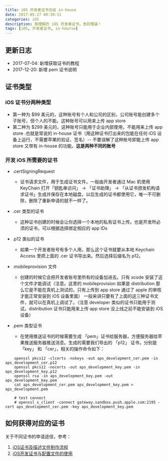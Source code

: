 ```yaml
---
title: iOS 开发者证书总结 in-house
date: 2017-05-27 00:39:11
categories: iOS
description: 我理解的 iOS 开发者证书，告别懵逼！
tags: [iOS, 开发者证书, in-hourse]
---
```


## 更新日志

* 2017-07-04: 新增获取证书的教程
* 2017-12-20: 新增 pem 证书说明

## 证书类型

### iOS 证书分两种类型

* 第一种为 $99 美元的，这种账号有个人和公司的区别，公司账号能创建多个子账号，但个人的不能。这种账号可以用来上传 app store
* 第二种为 $299 美元的，这种账号只能用于企业内部使用，不能用来上传 app store .也就是常说的 in-house 证书（用这种证书打出来的包能在任何 iOS 设备上运行，不需要苹果的验证、签名）-- 不要误解了这种账号即能上传 app store 又带有 in-house 的功能。**这是两种不同的账号**

### 开发 iOS 所需要的证书

* .certSigningRequest
    - 证书请求文件，用于生成证书文件。一般由开发者通过 Mac 机使用 KeyChain 打开「钥匙串访问」 -> 「证书助理」 -> 「从证书颁发机构请求证书」生成并保存在本地磁盘，以后生成的证书都使用它，唯一不可删除，删除了重新申请的就不一样了。
* .cer 类型的证书
    + 这种证书创建的时候会让你选择一个本地的私有证书上传。也是开发所必须的证书，可以根据选择绑定相应的 app IDs 
* .p12 类似的证书
    + 如果一个开发者账号有多个人用，那么这个证书就要从本地 Keychain Access 里把上面的 .cer 证书导出来。然后选择后缀名为 p12。
* .mobileprovision 文件
    + 创建的时候它会把开发者账号里所有的设备加进去。只有 xcode 安装了这个文件才能调试（注意。这里的 mobileprovision 如果是 distribution 那么它是不能在真机上测试的，只有上传到 app store 通过了 apple 的审核才能正常安装到 iOS 设备里面）
一般来讲只要有了上面的这三种证书文件，就可以在真机上调试了。（注意 developer 类似的证书只能用于测试，distribution 证书只能用来上传 app store 没上线之前不能安装到 iOS 设备）

* .pem 类型证书
    + 在使用推送证书的时候需要生成 「pem」证书给服务器，方便服务器给苹果推送服务器推送消息。生成的需要我们导出的 「p12」 证书，分别是 「key」 和 「cer」，相关的操作命令如下：

```shell
    openssl pkcs12 -clcerts -nokeys -out aps_development_cer.pem -in aps_development_cer.p12
    openssl pkcs12 -nocerts -out aps_development_key.pem -in aps_development_key.p12
    openssl rsa -in aps_development_key.pem -out aps_development_key.pem
    cat aps_development_cer.pem aps_development_key.pem > aps_development.pem

    # test connect
    # openssl s_client -connect gateway.sandbox.push.apple.com:2195 -cert aps_development_cer.pem -key aps_development_key.pem

```

## 如何获得对应的证书

关于不同证书的申请途径，参考： 
1. [iOS证书及描述文件制作流程](http://docs.apicloud.com/Dev-Guide/iOS-License-Application-Guidance#0)
2. [iOS开发证书与配置文件的使用](http://www.jianshu.com/p/9d9e3699515e)

